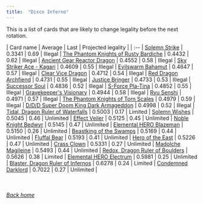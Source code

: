 ```yaml
---
title:  "Disco Inferno"
---
```


This is a list of cards that are likely to change legality before the next rotation.

| Card name | Average | Last | Projected legality |
| :-- |
[Solemn Strike](https://db.ygoprodeck.com/card/?search=Solemn%20Strike) | 0.3341 | 0.69 | Illegal |
[The Phantom Knights of Rusty Bardiche](https://db.ygoprodeck.com/card/?search=The%20Phantom%20Knights%20of%20Rusty%20Bardiche) | 0.4432 | 0.62 | Illegal |
[Ancient Gear Reactor Dragon](https://db.ygoprodeck.com/card/?search=Ancient%20Gear%20Reactor%20Dragon) | 0.4552 | 0.58 | Illegal |
[Sky Striker Ace - Kagari](https://db.ygoprodeck.com/card/?search=Sky%20Striker%20Ace%20-%20Kagari) | 0.4609 | 0.55 | Illegal |
[Evilswarm Bahamut](https://db.ygoprodeck.com/card/?search=Evilswarm%20Bahamut) | 0.4647 | 0.57 | Illegal |
[Clear Vice Dragon](https://db.ygoprodeck.com/card/?search=Clear%20Vice%20Dragon) | 0.4712 | 0.54 | Illegal |
[Red Dragon Archfiend](https://db.ygoprodeck.com/card/?search=Red%20Dragon%20Archfiend) | 0.4731 | 0.55 | Illegal |
[Justice Bringer](https://db.ygoprodeck.com/card/?search=Justice%20Bringer) | 0.4733 | 0.53 | Illegal |
[Successor Soul](https://db.ygoprodeck.com/card/?search=Successor%20Soul) | 0.4836 | 0.52 | Illegal |
[S-Force Pla-Tina](https://db.ygoprodeck.com/card/?search=S-Force%20Pla-Tina) | 0.4852 | 0.55 | Illegal |
[Gravekeeper's Visionary](https://db.ygoprodeck.com/card/?search=Gravekeeper's%20Visionary) | 0.4944 | 0.58 | Illegal |
[Ryu Senshi](https://db.ygoprodeck.com/card/?search=Ryu%20Senshi) | 0.4971 | 0.57 | Illegal |
[The Phantom Knights of Torn Scales](https://db.ygoprodeck.com/card/?search=The%20Phantom%20Knights%20of%20Torn%20Scales) | 0.4979 | 0.59 | Illegal |
[D/D/D Super Doom King Dark Armageddon](https://db.ygoprodeck.com/card/?search=D/D/D%20Super%20Doom%20King%20Dark%20Armageddon) | 0.4998 | 0.52 | Illegal |
[Tidal, Dragon Ruler of Waterfalls](https://db.ygoprodeck.com/card/?search=Tidal,%20Dragon%20Ruler%20of%20Waterfalls) | 0.5003 | 0.17 | Limited |
[Solemn Wishes](https://db.ygoprodeck.com/card/?search=Solemn%20Wishes) | 0.5045 | 0.46 | Unlimited |
[Effect Veiler](https://db.ygoprodeck.com/card/?search=Effect%20Veiler) | 0.5125 | 0.45 | Unlimited |
[Noble Knight Bedwyr](https://db.ygoprodeck.com/card/?search=Noble%20Knight%20Bedwyr) | 0.5145 | 0.47 | Unlimited |
[Elemental HERO Blazeman](https://db.ygoprodeck.com/card/?search=Elemental%20HERO%20Blazeman) | 0.5150 | 0.26 | Unlimited |
[Beastking of the Swamps](https://db.ygoprodeck.com/card/?search=Beastking%20of%20the%20Swamps) | 0.5169 | 0.44 | Unlimited |
[Fluffal Bear](https://db.ygoprodeck.com/card/?search=Fluffal%20Bear) | 0.5193 | 0.41 | Unlimited |
[Hero of the East](https://db.ygoprodeck.com/card/?search=Hero%20of%20the%20East) | 0.5226 | 0.47 | Unlimited |
[Crass Clown](https://db.ygoprodeck.com/card/?search=Crass%20Clown) | 0.5331 | 0.27 | Unlimited |
[Madolche Magileine](https://db.ygoprodeck.com/card/?search=Madolche%20Magileine) | 0.5493 | 0.44 | Unlimited |
[Redox, Dragon Ruler of Boulders](https://db.ygoprodeck.com/card/?search=Redox,%20Dragon%20Ruler%20of%20Boulders) | 0.5626 | 0.38 | Limited |
[Elemental HERO Electrum](https://db.ygoprodeck.com/card/?search=Elemental%20HERO%20Electrum) | 0.5981 | 0.25 | Unlimited |
[Blaster, Dragon Ruler of Infernos](https://db.ygoprodeck.com/card/?search=Blaster,%20Dragon%20Ruler%20of%20Infernos) | 0.6278 | 0.24 | Limited |
[Condemned Darklord](https://db.ygoprodeck.com/card/?search=Condemned%20Darklord) | 0.7022 | 0.27 | Unlimited |

<br>

###### [Back home](index)